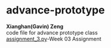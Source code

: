 # advance-prototype
**Xianghan(Gavin) Zeng**\
code file for advance prototype class\
[assignment_3.py](class_assignment/assignment_3.py)-Week 03 Assignment
